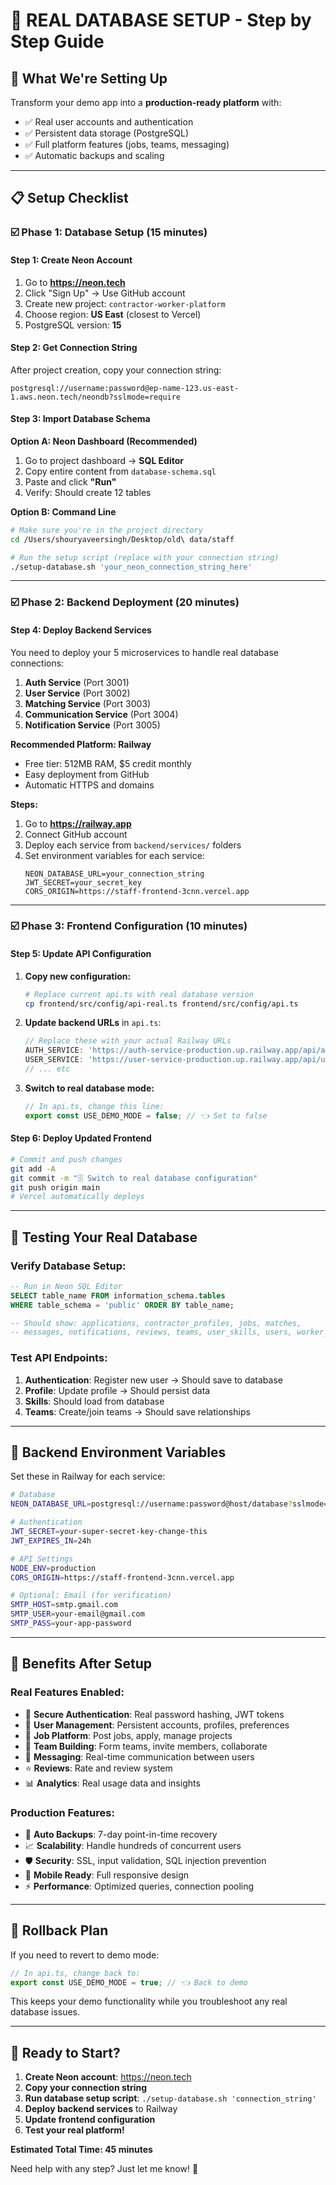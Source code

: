 # 🚀 **REAL DATABASE SETUP - Step by Step Guide**

## 🎯 **What We're Setting Up**

Transform your demo app into a **production-ready platform** with:
- ✅ Real user accounts and authentication
- ✅ Persistent data storage (PostgreSQL)
- ✅ Full platform features (jobs, teams, messaging)
- ✅ Automatic backups and scaling

---

## 📋 **Setup Checklist**

### ☑️ **Phase 1: Database Setup (15 minutes)**

#### **Step 1: Create Neon Account**
1. Go to **https://neon.tech**
2. Click "Sign Up" → Use GitHub account
3. Create new project: `contractor-worker-platform`
4. Choose region: **US East** (closest to Vercel)
5. PostgreSQL version: **15**

#### **Step 2: Get Connection String**
After project creation, copy your connection string:
```
postgresql://username:password@ep-name-123.us-east-1.aws.neon.tech/neondb?sslmode=require
```

#### **Step 3: Import Database Schema**
**Option A: Neon Dashboard (Recommended)**
1. Go to project dashboard → **SQL Editor**
2. Copy entire content from `database-schema.sql`
3. Paste and click **"Run"**
4. Verify: Should create 12 tables

**Option B: Command Line**
```bash
# Make sure you're in the project directory
cd /Users/shouryaveersingh/Desktop/old\ data/staff

# Run the setup script (replace with your connection string)
./setup-database.sh 'your_neon_connection_string_here'
```

---

### ☑️ **Phase 2: Backend Deployment (20 minutes)**

#### **Step 4: Deploy Backend Services**
You need to deploy your 5 microservices to handle real database connections:

1. **Auth Service** (Port 3001)
2. **User Service** (Port 3002)  
3. **Matching Service** (Port 3003)
4. **Communication Service** (Port 3004)
5. **Notification Service** (Port 3005)

**Recommended Platform: Railway**
- Free tier: 512MB RAM, $5 credit monthly
- Easy deployment from GitHub
- Automatic HTTPS and domains

**Steps:**
1. Go to **https://railway.app**
2. Connect GitHub account
3. Deploy each service from `backend/services/` folders
4. Set environment variables for each service:
   ```
   NEON_DATABASE_URL=your_connection_string
   JWT_SECRET=your_secret_key
   CORS_ORIGIN=https://staff-frontend-3cnn.vercel.app
   ```

---

### ☑️ **Phase 3: Frontend Configuration (10 minutes)**

#### **Step 5: Update API Configuration**

1. **Copy new configuration:**
   ```bash
   # Replace current api.ts with real database version
   cp frontend/src/config/api-real.ts frontend/src/config/api.ts
   ```

2. **Update backend URLs** in `api.ts`:
   ```typescript
   // Replace these with your actual Railway URLs
   AUTH_SERVICE: 'https://auth-service-production.up.railway.app/api/auth'
   USER_SERVICE: 'https://user-service-production.up.railway.app/api/users'
   // ... etc
   ```

3. **Switch to real database mode:**
   ```typescript
   // In api.ts, change this line:
   export const USE_DEMO_MODE = false; // 👈 Set to false
   ```

#### **Step 6: Deploy Updated Frontend**
```bash
# Commit and push changes
git add -A
git commit -m "🗄️ Switch to real database configuration"
git push origin main
# Vercel automatically deploys
```

---

## 🧪 **Testing Your Real Database**

### **Verify Database Setup:**
```sql
-- Run in Neon SQL Editor
SELECT table_name FROM information_schema.tables 
WHERE table_schema = 'public' ORDER BY table_name;

-- Should show: applications, contractor_profiles, jobs, matches, 
-- messages, notifications, reviews, teams, user_skills, users, worker_profiles
```

### **Test API Endpoints:**
1. **Authentication**: Register new user → Should save to database
2. **Profile**: Update profile → Should persist data
3. **Skills**: Should load from database
4. **Teams**: Create/join teams → Should save relationships

---

## 🔧 **Backend Environment Variables**

Set these in Railway for each service:

```bash
# Database
NEON_DATABASE_URL=postgresql://username:password@host/database?sslmode=require

# Authentication  
JWT_SECRET=your-super-secret-key-change-this
JWT_EXPIRES_IN=24h

# API Settings
NODE_ENV=production
CORS_ORIGIN=https://staff-frontend-3cnn.vercel.app

# Optional: Email (for verification)
SMTP_HOST=smtp.gmail.com
SMTP_USER=your-email@gmail.com
SMTP_PASS=your-app-password
```

---

## 🎯 **Benefits After Setup**

### **Real Features Enabled:**
- 🔐 **Secure Authentication**: Real password hashing, JWT tokens
- 👥 **User Management**: Persistent accounts, profiles, preferences
- 💼 **Job Platform**: Post jobs, apply, manage projects
- 🤝 **Team Building**: Form teams, invite members, collaborate
- 💬 **Messaging**: Real-time communication between users
- ⭐ **Reviews**: Rate and review system
- 📊 **Analytics**: Real usage data and insights

### **Production Features:**
- 🔄 **Auto Backups**: 7-day point-in-time recovery
- 📈 **Scalability**: Handle hundreds of concurrent users
- 🛡️ **Security**: SSL, input validation, SQL injection prevention
- 📱 **Mobile Ready**: Full responsive design
- ⚡ **Performance**: Optimized queries, connection pooling

---

## 🚨 **Rollback Plan**

If you need to revert to demo mode:
```typescript
// In api.ts, change back to:
export const USE_DEMO_MODE = true; // 👈 Back to demo
```

This keeps your demo functionality while you troubleshoot any real database issues.

---

## 🎉 **Ready to Start?**

1. **Create Neon account**: https://neon.tech
2. **Copy your connection string**
3. **Run database setup script**: `./setup-database.sh 'connection_string'`
4. **Deploy backend services** to Railway
5. **Update frontend configuration**
6. **Test your real platform!**

**Estimated Total Time: 45 minutes**

Need help with any step? Just let me know! 🚀